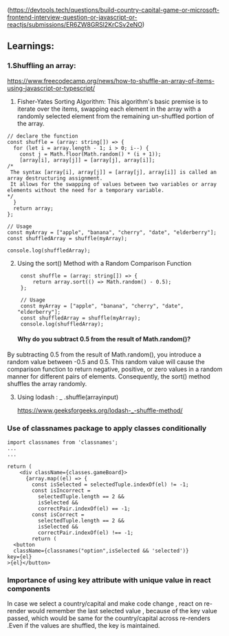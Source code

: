 (https://devtools.tech/questions/build-country-capital-game-or-microsoft-frontend-interview-question-or-javascript-or-reactjs/submissions/ER6ZW8GRSl2KrCSv2eNO)

## Learnings: 
### 1.Shuffling an array:

https://www.freecodecamp.org/news/how-to-shuffle-an-array-of-items-using-javascript-or-typescript/
1. Fisher-Yates Sorting Algorithm:
 This algorithm's basic premise is to iterate over the items, swapping each element in the array with a randomly selected element from the remaining un-shuffled portion of the array.


```
// declare the function 
const shuffle = (array: string[]) => { 
  for (let i = array.length - 1; i > 0; i--) { 
    const j = Math.floor(Math.random() * (i + 1)); 
    [array[i], array[j]] = [array[j], array[i]];
/*
 The syntax [array[i], array[j]] = [array[j], array[i]] is called an array destructuring assignment.
 It allows for the swapping of values between two variables or array elements without the need for a temporary variable.
*/
  } 
  return array; 
}; 
  
// Usage 
const myArray = ["apple", "banana", "cherry", "date", "elderberry"]; 
const shuffledArray = shuffle(myArray); 

console.log(shuffledArray);

```

2. Using the sort() Method with a Random Comparison Function
   ```
    const shuffle = (array: string[]) => { 
        return array.sort(() => Math.random() - 0.5); 
    }; 
    
    // Usage 
    const myArray = ["apple", "banana", "cherry", "date", "elderberry"]; 
    const shuffledArray = shuffle(myArray); 
    console.log(shuffledArray);
   ```
   #### Why do you subtract 0.5 from the result of Math.random()?
By subtracting 0.5 from the result of Math.random(), you introduce a random value between -0.5 and 0.5. This random value will cause the comparison function to return negative, positive, or zero values in a random manner for different pairs of elements. Consequently, the sort() method shuffles the array randomly.



3. Using lodash :  _ .shuffle(arrayinput)
   
   https://www.geeksforgeeks.org/lodash-_-shuffle-method/

### Use of classnames package to apply classes conditionally
```
import classnames from 'classnames';
...
...

return (
    <div className={classes.gameBoard}>
      {array.map((el) => {
        const isSelected = selectedTuple.indexOf(el) != -1;
        const isIncorrect =
          selectedTuple.length == 2 &&
          isSelected &&
          correctPair.indexOf(el) == -1;
        const isCorrect =
          selectedTuple.length == 2 &&
          isSelected &&
          correctPair.indexOf(el) !== -1;
        return (
  <button
  className={classnames("option",isSelected && 'selected')}
key={el}
>{el}</button>

```

### Importance of using key attribute with unique value in react components

In case we select a country/capital and make code change , react on re-render would remember the last selected value , because of the key value passed, which would be same for the country/capital across re-renders .Even if the values are shuffled, the key is maintained.
